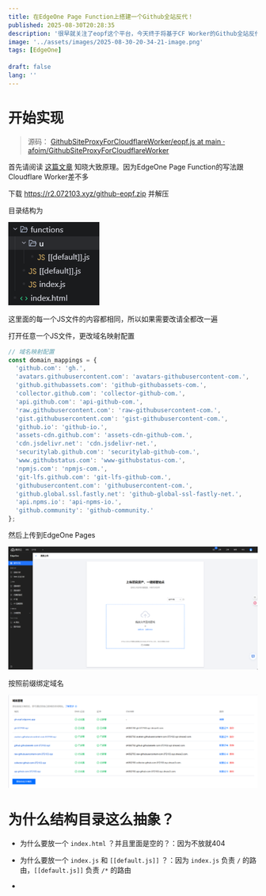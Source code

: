 ```yaml
---
title: 在EdgeOne Page Function上搭建一个Github全站反代！
published: 2025-08-30T20:28:35
description: '很早就关注了eopf这个平台，今天终于将基于CF Worker的Github全站反代移植过来了！'
image: '../assets/images/2025-08-30-20-34-21-image.png'
tags: [EdgeOne]

draft: false 
lang: ''
---
```


# 开始实现

> 源码： [GithubSiteProxyForCloudflareWorker/eopf.js at main · afoim/GithubSiteProxyForCloudflareWorker](https://github.com/afoim/GithubSiteProxyForCloudflareWorker/blob/main/eopf.js)

首先请阅读 [这篇文章](/posts/gh-proxy/) 知晓大致原理。因为EdgeOne Page Function的写法跟Cloudflare Worker差不多

下载 https://r2.072103.xyz/github-eopf.zip 并解压

目录结构为

![](../assets/images/2025-08-30-20-43-29-image.png)

这里面的每一个JS文件的内容都相同，所以如果需要改请全都改一遍

打开任意一个JS文件，更改域名映射配置

```js
// 域名映射配置
const domain_mappings = {
  'github.com': 'gh.',
  'avatars.githubusercontent.com': 'avatars-githubusercontent-com.',
  'github.githubassets.com': 'github-githubassets-com.',
  'collector.github.com': 'collector-github-com.',
  'api.github.com': 'api-github-com.',
  'raw.githubusercontent.com': 'raw-githubusercontent-com.',
  'gist.githubusercontent.com': 'gist-githubusercontent-com.',
  'github.io': 'github-io.',
  'assets-cdn.github.com': 'assets-cdn-github-com.',
  'cdn.jsdelivr.net': 'cdn.jsdelivr-net.',
  'securitylab.github.com': 'securitylab-github-com.',
  'www.githubstatus.com': 'www-githubstatus-com.',
  'npmjs.com': 'npmjs-com.',
  'git-lfs.github.com': 'git-lfs-github-com.',
  'githubusercontent.com': 'githubusercontent-com.',
  'github.global.ssl.fastly.net': 'github-global-ssl-fastly-net.',
  'api.npms.io': 'api-npms-io.',
  'github.community': 'github-community.'
};
```

然后上传到EdgeOne Pages

![](../assets/images/2025-08-30-20-45-20-image.png)

按照前缀绑定域名

![](../assets/images/2025-08-30-20-46-18-image.png)

# 为什么结构目录这么抽象？

- 为什么要放一个 `index.html` ？并且里面是空的？：因为不放就404

- 为什么要放一个 `index.js` 和 `[[default.js]]` ？：因为 `index.js` 负责 `/` 的路由，`[[default.js]]` 负责 `/*` 的路由

- 
